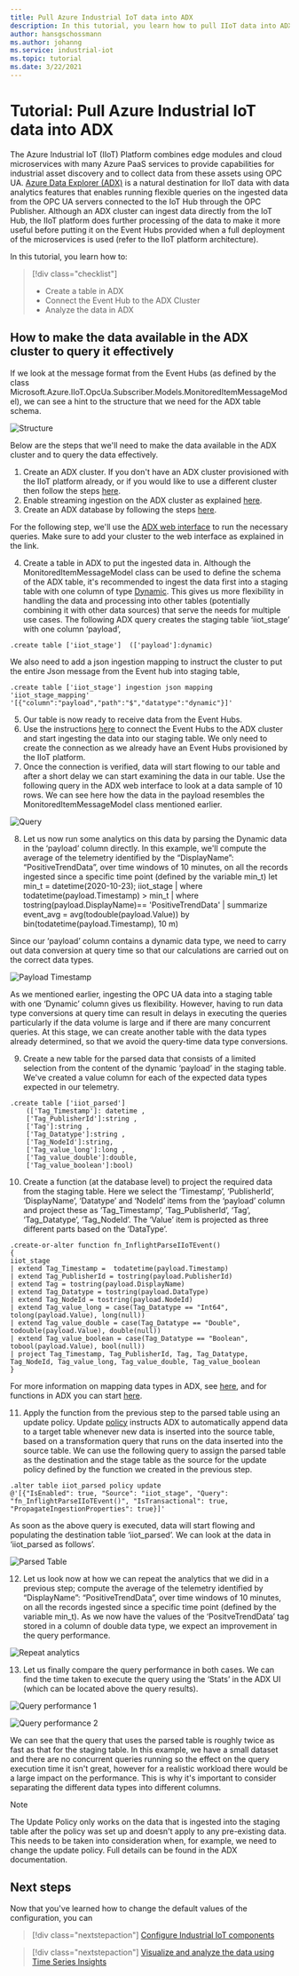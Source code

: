 ```yaml
---
title: Pull Azure Industrial IoT data into ADX
description: In this tutorial, you learn how to pull IIoT data into ADX.
author: hansgschossmann
ms.author: johanng
ms.service: industrial-iot
ms.topic: tutorial
ms.date: 3/22/2021
---
```


# Tutorial: Pull Azure Industrial IoT data into ADX

The Azure Industrial IoT (IIoT) Platform combines edge modules and cloud microservices with many Azure PaaS services to provide capabilities for industrial asset discovery and to collect data from these assets using OPC UA. [Azure Data Explorer (ADX)](/azure/data-explorer) is a natural destination for IIoT data with data analytics features that enables running flexible queries on the ingested data from the OPC UA servers connected to the IoT Hub through the OPC Publisher. Although an ADX cluster can ingest data directly from the IoT Hub, the IIoT platform does further processing of the data to make it more useful before putting it on the Event Hubs provided when a full deployment of the microservices is used (refer to the IIoT platform architecture).

In this tutorial, you learn how to:

> [!div class="checklist"]
> * Create a table in ADX
> * Connect the Event Hub to the ADX Cluster
> * Analyze the data in ADX

## How to make the data available in the ADX cluster to query it effectively 

If we look at the message format from the Event Hubs (as defined by the class Microsoft.Azure.IIoT.OpcUa.Subscriber.Models.MonitoredItemMessageModel), we can see a hint to the structure that we need for the ADX table schema.

![Structure](media/tutorial-iiot-data-adx/industrial-iot-in-azure-data-explorer-pic-1.png)

Below are the steps that we'll need to make the data available in the ADX cluster and to query the data effectively.  
1. Create an ADX cluster. If you don't have an ADX cluster provisioned with the IIoT platform already, or if you would like to use a different cluster then follow the steps [here](/azure/data-explorer/create-cluster-database-portal#create-a-cluster). 
2. Enable streaming ingestion on the ADX cluster as explained [here](/azure/data-explorer/ingest-data-streaming#enable-streaming-ingestion-on-your-cluster). 
3. Create an ADX database by following the steps [here](/azure/data-explorer/create-cluster-database-portal#create-a-database).

For the following step, we'll use the [ADX web interface](/azure/data-explorer/web-query-data) to run the necessary queries. Make sure to add your cluster to the web interface as explained in the link.  
 
4. Create a table in ADX to put the ingested data in.  Although the MonitoredItemMessageModel class can be used to define the schema of the ADX table, it's recommended to ingest the data first into a staging table with one column of type [Dynamic](/azure/data-explorer/kusto/query/scalar-data-types/dynamic). This gives us more flexibility in handling the data and processing into other tables (potentially combining it with other data sources) that serve the needs for multiple use cases. The following ADX query creates the staging table ‘iiot_stage’ with one column ‘payload’,

```
.create table ['iiot_stage']  (['payload']:dynamic)
```

We also need to add a json ingestion mapping to instruct the cluster to put the entire Json message from the Event hub into staging table,

```
.create table ['iiot_stage'] ingestion json mapping 'iiot_stage_mapping' '[{"column":"payload","path":"$","datatype":"dynamic"}]'
```

5. Our table is now ready to receive data from the Event Hubs. 
6. Use the instructions [here](/azure/data-explorer/ingest-data-event-hub#connect-to-the-event-hub) to connect the Event Hubs to the ADX cluster and start ingesting the data into our staging table. We only need to create the connection as we already have an Event Hubs provisioned by the IIoT platform.  
7. Once the connection is verified, data will start flowing to our table and after a short delay we can start examining the data in our table. Use the following query in the ADX web interface to look at a data sample of 10 rows. We can see here how the data in the payload resembles the MonitoredItemMessageModel class mentioned earlier.

![Query](media/tutorial-iiot-data-adx/industrial-iot-in-azure-data-explorer-pic-2.png)

8. Let us now run some analytics on this data by parsing the Dynamic data in the ‘payload’ column directly. In this example, we'll compute the average of the telemetry identified by the “DisplayName”: “PositiveTrendData”, over time windows of 10 minutes, on all the records ingested since a specific time point (defined by  the variable min_t)
let min_t = datetime(2020-10-23);
iiot_stage 
| where todatetime(payload.Timestamp) > min_t
| where tostring(payload.DisplayName)== 'PositiveTrendData'
| summarize event_avg = avg(todouble(payload.Value)) by bin(todatetime(payload.Timestamp), 10 m)
 
Since our ‘payload’ column contains a dynamic data type, we need to carry out data conversion at query time so that our calculations are carried out on the correct data types.

![Payload Timestamp](media/tutorial-iiot-data-adx/industrial-iot-in-azure-data-explorer-pic-3.png)

As we mentioned earlier, ingesting the OPC UA data into a staging table with one ‘Dynamic’ column gives us flexibility. However, having to run data type conversions at query time can result in delays in executing the queries particularly if the data volume is large and if there are many concurrent queries. At this stage, we can create another table with the data types already determined, so that we avoid the query-time data type conversions.
 
9. Create a new table for the parsed data that consists of a limited selection from the content of the dynamic ‘payload’ in the staging table. We've created a value column for each of the expected data types expected in our telemetry.

```
.create table ['iiot_parsed']  
    (['Tag_Timestamp']: datetime ,  
    ['Tag_PublisherId']:string ,  
    ['Tag']:string ,
    ['Tag_Datatype']:string ,  
    ['Tag_NodeId']:string,  
    ['Tag_value_long']:long ,  
    ['Tag_value_double']:double,  
    ['Tag_value_boolean']:bool)
```

10. Create a function (at the database level) to project the required data from the staging table. Here we select the ‘Timestamp’, ‘PublisherId’, ‘DisplayName’, ‘Datatype’ and ‘NodeId’ items from the ‘payload’ column and project these as ‘Tag_Timestamp’, ‘Tag_PublisherId’, ‘Tag’, ‘Tag_Datatype’, ‘Tag_NodeId’. The ‘Value’ item is projected as three different parts based on the ‘DataType’.

```
.create-or-alter function fn_InflightParseIIoTEvent()
{
iiot_stage
| extend Tag_Timestamp =  todatetime(payload.Timestamp)
| extend Tag_PublisherId = tostring(payload.PublisherId)
| extend Tag = tostring(payload.DisplayName)
| extend Tag_Datatype = tostring(payload.DataType)
| extend Tag_NodeId = tostring(payload.NodeId)
| extend Tag_value_long = case(Tag_Datatype == "Int64", tolong(payload.Value), long(null))
| extend Tag_value_double = case(Tag_Datatype == "Double", todouble(payload.Value), double(null))
| extend Tag_value_boolean = case(Tag_Datatype == "Boolean", tobool(payload.Value), bool(null))
| project Tag_Timestamp, Tag_PublisherId, Tag, Tag_Datatype, Tag_NodeId, Tag_value_long, Tag_value_double, Tag_value_boolean
}
```

For more information on mapping data types in ADX, see [here](/azure/data-explorer/kusto/query/scalar-data-types/dynamic), and for functions in ADX you can start [here](/azure/data-explorer/kusto/query/schema-entities/stored-functions).
 
11. Apply the function from the previous step to the parsed table using an update policy. Update [policy](/azure/data-explorer/kusto/management/updatepolicy) instructs ADX to automatically append data to a target table whenever new data is inserted into the source table, based on a transformation query that runs on the data inserted into the source table. We can use the following query to assign the parsed table as the destination and the stage table as the source for the update policy defined by the function we created in the previous step.

```
.alter table iiot_parsed policy update
@'[{"IsEnabled": true, "Source": "iiot_stage", "Query": "fn_InflightParseIIoTEvent()", "IsTransactional": true, "PropagateIngestionProperties": true}]'
```

As soon as the above query is executed, data will start flowing and populating the destination table ‘iiot_parsed’. We can look at the data in ‘iiot_parsed as follows’.

![Parsed Table](media/tutorial-iiot-data-adx/industrial-iot-in-azure-data-explorer-pic-4.png)

12. Let us look now at how we can repeat the analytics that we did in a previous step; compute the average of the telemetry identified by “DisplayName”: “PositiveTrendData”, over time windows of 10 minutes, on all the records ingested since a specific time point (defined by  the variable min_t). As we now have the values of the ‘PositveTrendData’ tag stored in a column of double data type, we expect an improvement in the query performance.

![Repeat analytics](media/tutorial-iiot-data-adx/industrial-iot-in-azure-data-explorer-pic-5.png)

13. Let us finally compare the query performance in both cases. We can find the time taken to execute the query using the ‘Stats’ in the ADX UI (which can be located above the query results).  

![Query performance 1](media/tutorial-iiot-data-adx/industrial-iot-in-azure-data-explorer-pic-6.png)

![Query performance 2](media/tutorial-iiot-data-adx/industrial-iot-in-azure-data-explorer-pic-7.png)

We can see that the query that uses the parsed table is roughly twice as fast as that for the staging table. In this example, we have a small dataset and there are no concurrent queries running so the effect on the query execution time it isn't great, however for a realistic workload there would be a large impact on the performance. This is why it's important to consider separating the different data types into different columns.

> [!NOTE] 
> The Update Policy only works on the data that is ingested into the staging table after the policy was set up and doesn't apply to any pre-existing data. This needs to be taken into consideration when, for example, we need to change the update policy. Full details can be found in the ADX documentation.

## Next steps
Now that you've learned how to change the default values of the configuration, you can 

> [!div class="nextstepaction"]
> [Configure Industrial IoT components](tutorial-configure-industrial-iot-components.md)

> [!div class="nextstepaction"]
> [Visualize and analyze the data using Time Series Insights](tutorial-visualize-data-time-series-insights.md)